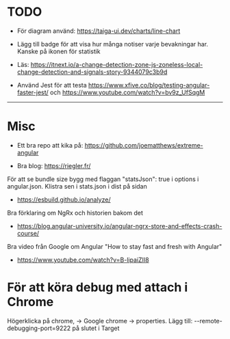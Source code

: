 # TODO

- För diagram använd: https://taiga-ui.dev/charts/line-chart

- Lägg till badge för att visa hur många notiser varje bevakningar har. Kanske på ikonen för statistik

- Läs: https://itnext.io/a-change-detection-zone-js-zoneless-local-change-detection-and-signals-story-9344079c3b9d

- Använd Jest för att testa https://www.xfive.co/blog/testing-angular-faster-jest/
  och https://www.youtube.com/watch?v=bv9z_UfSqgM

---

# Misc

- Ett bra repo att kika på: https://github.com/joematthews/extreme-angular

- Bra blog: https://riegler.fr/

För att se bundle size bygg med flaggan "statsJson": true i options i angular.json. Klistra sen i stats.json i dist på sidan

- https://esbuild.github.io/analyze/

Bra förklaring om NgRx och historien bakom det

- https://blog.angular-university.io/angular-ngrx-store-and-effects-crash-course/

Bra video från Google om Angular "How to stay fast and fresh with Angular"

- https://www.youtube.com/watch?v=B-lipaiZII8

# För att köra debug med attach i Chrome

Högerklicka på chrome, -> Google chrome -> properties.
Lägg till: --remote-debugging-port=9222 på slutet i Target
